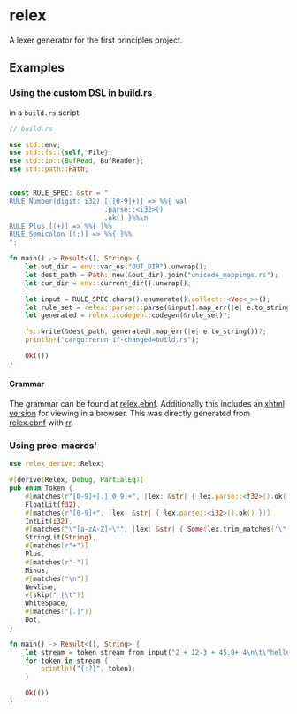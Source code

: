 # relex
A lexer generator for the first principles project.

## Examples
### Using the custom DSL in build.rs

in a `build.rs` script

```rust
// build.rs

use std::env;
use std::fs::{self, File};
use std::io::{BufRead, BufReader};
use std::path::Path;


const RULE_SPEC: &str = "
RULE Number(digit: i32) [([0-9]+)] => %%{ val
                        .parse::<i32>()
                        .ok() }%%\n
RULE Plus [(+)] => %%{ }%%
RULE Semicolon [(;)] => %%{ }%%
";

fn main() -> Result<(), String> { 
	let out_dir = env::var_os("OUT_DIR").unwrap();
    let dest_path = Path::new(&out_dir).join("unicode_mappings.rs");
    let cur_dir = env::current_dir().unwrap();

    let input = RULE_SPEC.chars().enumerate().collect::<Vec<_>>();
    let rule_set = relex::parser::parse(&input).map_err(|e| e.to_string())?;
    let generated = relex::codegen::codegen(&rule_set)?;

    fs::write(&dest_path, generated).map_err(|e| e.to_string())?;
    println!("cargo:rerun-if-changed=build.rs");

	Ok(())
}
```

#### Grammar
The grammar can be found at [relex.ebnf](./docs/relex.ebnf). Additionally this includes an [xhtml version](./docs/relex.xhtml) for viewing in a browser. This was directly generated from [relex.ebnf](./docs/relex.ebnf) with [rr](https://githug.com/ncatelli/rr-docker.git).

### Using proc-macros'

```rust
use relex_derive::Relex;

#[derive(Relex, Debug, PartialEq)]
pub enum Token {
    #[matches(r"[0-9]+[.][0-9]+", |lex: &str| { lex.parse::<f32>().ok() })]
    FloatLit(f32),
    #[matches(r"[0-9]+", |lex: &str| { lex.parse::<i32>().ok() })]
    IntLit(i32),
    #[matches("\"[a-zA-Z]+\"", |lex: &str| { Some(lex.trim_matches('\"').to_string()) })]
    StringLit(String),
    #[matches(r"+")]
    Plus,
    #[matches(r"-")]
    Minus,
    #[matches("\n")]
    Newline,
    #[skip(" |\t")]
    WhiteSpace,
    #[matches("[.]")]
    Dot,
}

fn main() -> Result<(), String> {
    let stream = token_stream_from_input("2 + 12-3 + 45.0+ 4\n\t\"hello\"")?;
    for token in stream {
        println!("{:?}", token);
    }

    Ok(())
}
```